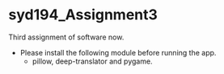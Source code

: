 # syd194_Assignment3

Third assignment of software now.

- Please install the following module before running the app.
  - pillow, deep-translator and pygame.
